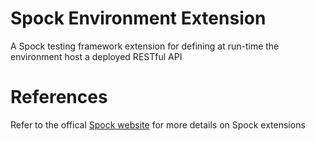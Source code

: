 # Spock Environment Extension
A Spock testing framework extension for defining at run-time the environment host a deployed RESTful API

# References
Refer to the offical [Spock website](http://code.google.com/p/spock/) for more details on Spock extensions